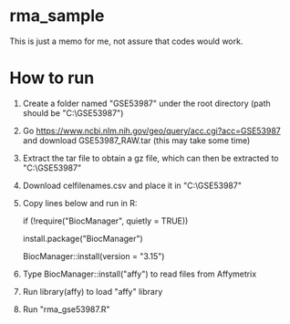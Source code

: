 # rma_sample
This is just a memo for me, not assure that codes would work.

# How to run
1. Create a folder named "GSE53987" under the root directory (path should be "C:\GSE53987")
2. Go https://www.ncbi.nlm.nih.gov/geo/query/acc.cgi?acc=GSE53987 and download GSE53987_RAW.tar (this may take some time)
3. Extract the tar file to obtain a gz file, which can then be extracted to "C:\GSE53987"
4. Download celfilenames.csv and place it in "C:\GSE53987"
5. Copy lines below and run in R:

    if (!require("BiocManager", quietly = TRUE))

      install.package("BiocManager")

    BiocManager::install(version = "3.15")

5. Type BiocManager::install("affy") to read files from Affymetrix

6. Run library(affy) to load "affy" library

7. Run "rma_gse53987.R"
